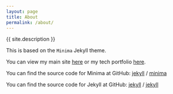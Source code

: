 ```yaml
---
layout: page
title: About
permalink: /about/
---
```


{{ site.description }}

This is based on the `Minima` Jekyll theme.

You can view my main site [here](https://harry-ray.com) or my tech portfolio [here](https://harryray.github.io/harry-ray/).

You can find the source code for Minima at GitHub:
[jekyll][jekyll-organization] /
[minima](https://github.com/jekyll/minima)

You can find the source code for Jekyll at GitHub:
[jekyll][jekyll-organization] /
[jekyll](https://github.com/jekyll/jekyll)


[jekyll-organization]: https://github.com/jekyll
